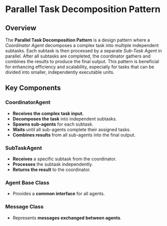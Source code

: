 # Parallel Task Decomposition Pattern

## Overview
The **Parallel Task Decomposition Pattern** is a design pattern where a *Coordinator Agent* decomposes a complex task into multiple independent subtasks. Each subtask is then processed by a separate *Sub-Task Agent* in parallel. After all subtasks are completed, the coordinator gathers and combines the results to produce the final output. This pattern is beneficial for enhancing efficiency and scalability, especially for tasks that can be divided into smaller, independently executable units.

## Key Components

### **CoordinatorAgent**
- **Receives the complex task input.**
- **Decomposes the task** into independent subtasks.
- **Spawns sub-agents** for each subtask.
- **Waits** until all sub-agents complete their assigned tasks.
- **Combines results** from all sub-agents into the final output.

### **SubTaskAgent**
- **Receives** a specific subtask from the coordinator.
- **Processes** the subtask independently.
- **Returns the result** to the coordinator.

### **Agent Base Class**
- Provides a **common interface** for all agents.

### **Message Class**
- Represents **messages exchanged between agents**.
